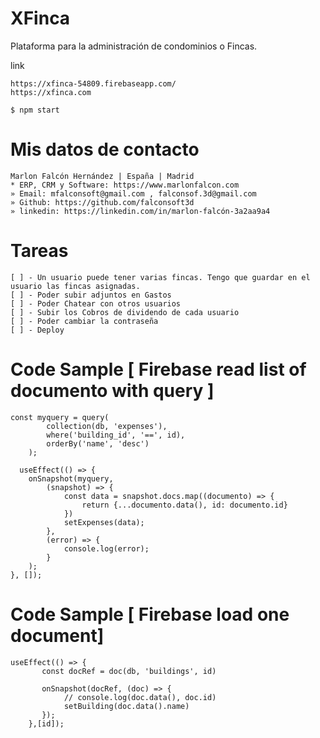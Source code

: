 # XFinca
Plataforma para la administración de condominios o Fincas.

link
```
https://xfinca-54809.firebaseapp.com/
https://xfinca.com
```

```
$ npm start
```

# Mis datos de contacto
```
Marlon Falcón Hernández | España | Madrid
* ERP, CRM y Software: https://www.marlonfalcon.com
» Email: mfalconsoft@gmail.com , falconsof.3d@gmail.com
» Github: https://github.com/falconsoft3d
» linkedin: https://linkedin.com/in/marlon-falcón-3a2aa9a4
```

# Tareas
```
[ ] - Un usuario puede tener varias fincas. Tengo que guardar en el usuario las fincas asignadas.
[ ] - Poder subir adjuntos en Gastos
[ ] - Poder Chatear con otros usuarios
[ ] - Subir los Cobros de dividendo de cada usuario
[ ] - Poder cambiar la contraseña
[ ] - Deploy
```

# Code Sample [ Firebase read list of documento with query ]
```
const myquery = query(
        collection(db, 'expenses'),
        where('building_id', '==', id),
        orderBy('name', 'desc')
    );  

  useEffect(() => {
    onSnapshot(myquery,
        (snapshot) => {
            const data = snapshot.docs.map((documento) => {
                return {...documento.data(), id: documento.id}
            })
            setExpenses(data);
        },
        (error) => {
            console.log(error);
        }
    );
}, []);
```

# Code Sample [ Firebase load one document]
```
useEffect(() => {
       const docRef = doc(db, 'buildings', id)
       
       onSnapshot(docRef, (doc) => {
            // console.log(doc.data(), doc.id)
            setBuilding(doc.data().name)
       });
    },[id]);
```

